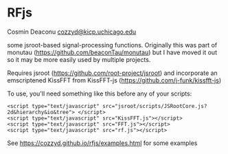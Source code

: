 # RFjs

Cosmin Deaconu <cozzyd@kicp.uchicago.edu> 

some jsroot-based signal-processing functions. Originally this was part of monutau (https://github.com/beaconTau/monutau) but I have moved it out so it may be more easily used by multiple projects.

Requires jsroot (https://github.com/root-project/jsroot) and incorporate an emscriptened KissFFT from KissFFT-js (https://github.com/j-funk/kissfft-js)

To use, you'll need something like this before any of your scripts: 

    <script type="text/javascript" src="jsroot/scripts/JSRootCore.js?2d&hierarchy&io&tree"> </script>
    <script type="text/javascript" src="KissFFT.js"></script>
    <script type="text/javascript" src="FFT.js"></script>
    <script type="text/javascript" src="rf.js"></script>


See https://cozzyd.github.io/rfjs/examples.html for some examples 





